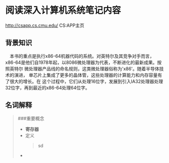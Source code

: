 # 阅读深入计算机系统笔记内容
http://csapp.cs.cmu.edu/ CS:APP主页  
## 背景知识
&ensp;&ensp;本书的重点是执行x86-64机器代码的系统。对英特尔及其竞争对手而言，
x86-64是他们自1978年起，以8086微处理器为代表，不断进化的最新成果。按照英特尔
微处理器产品线的命名规则，这类微处理器俗称为'x86'。随着半导体技术的演进，
单芯片上集成了更多的晶体管，这些处理器的计算能力和内存容量有了很大的增长。在
这个过程中，它们从处理16位字，发展到引入IA32处理器处理32位字，再到最近的x86-64处理64位字。
## 名词解释
> ###重要概念
> * **寄存器**
>  * 定义
>    > sd
> * 